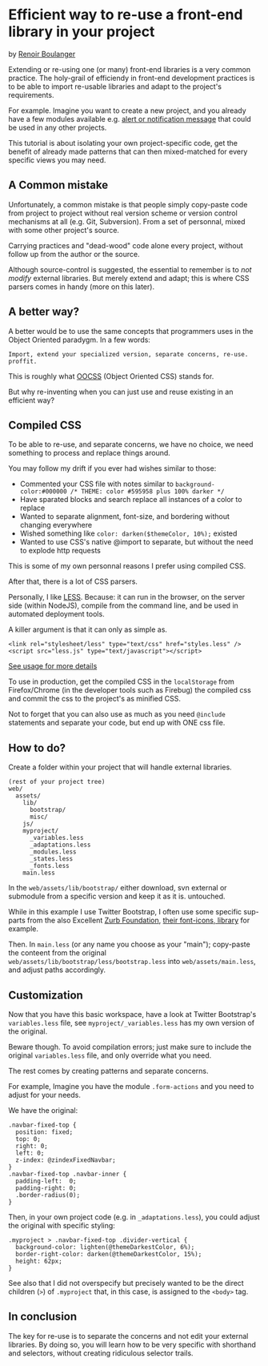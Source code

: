 # Efficient way to re-use a front-end library in your project #

by [Renoir Boulanger](http://renoirboulanger.com)

Extending or re-using one (or many) front-end libraries is a very common practice. The holy-grail of efficiendy
in front-end development practices is to be able to import re-usable libraries and adapt to the project's requirements.

For example. Imagine you want to create a new project, and you already have a few modules available e.g. 
[alert or notification message](http://patternry.com/p=feedback-messages) that could be used in any other projects.

This tutorial is about isolating your own project-specific code, get the benefit of already made patterns that can then 
mixed-matched for every specific views you may need.


## A Common mistake ##

Unfortunately, a common mistake is that people simply copy-paste code from project to project without real 
version scheme or version control mechanisms at all (e.g. Git, Subversion). From a set of personnal, mixed 
with some other project's source.  

Carrying practices and "dead-wood" code alone every project, without follow up from the author or the source.

Although source-control is suggested, the essential to remember is to *not modify* external libraries. 
But merely extend and adapt; this is where CSS parsers comes in handy (more on this later).


## A better way? ##

A better would be to use the same concepts that programmers uses in the Object Oriented paradygm. In a few words:

    Import, extend your specialized version, separate concerns, re-use. proffit.

This is roughly what [OOCSS](http://oocss.org/) (Object Oriented CSS) stands for.

But why re-inventing when you can just use and reuse existing in an efficient way? 


## Compiled CSS ##

To be able to re-use, and separate concerns, we have no choice, we need something to process and replace things around.

You may follow my drift if you ever had wishes similar to those:

- Commented your CSS file with notes similar to `background-color:#000000 /* THEME: color #595958 plus 100% darker */`
- Have sparated blocks and search replace all instances of a color to replace
- Wanted to separate alignment, font-size, and bordering without changing everywhere
- Wished something like `color: darken($themeColor, 10%);` existed
- Wanted to use CSS's native @import to separate, but without the need to explode http requests

This is some of my own personnal reasons I prefer using compiled CSS.

After that, there is a lot of CSS parsers.

Personally, I like [LESS](http://lesscss.org/). Because: it can run in the browser, on the server side (within NodeJS),
compile from the command line, and be used in automated deployment tools. 

A killer argument is that it can only as simple as.

    <link rel="stylesheet/less" type="text/css" href="styles.less" />
    <script src="less.js" type="text/javascript"></script>

[See usage for more details](http://lesscss.org/#usage)

To use in production, get the compiled CSS in the `localStorage` from Firefox/Chrome (in the developer tools 
such as Firebug) the compiled css and commit the css to the project's as minified CSS.

Not to forget that you can also use as much as you need `@include` statements and separate your code, but end up 
with ONE css file.


## How to do? ##

Create a folder within your project that will handle external libraries.

    (rest of your project tree)
    web/
      assets/
        lib/
          bootstrap/
          misc/
        js/
        myproject/
          _variables.less
          _adaptations.less
          _modules.less
          _states.less
          _fonts.less
        main.less

In the `web/assets/lib/bootstrap/` either download, svn external or submodule from a specific version and keep it as 
it is. untouched.

While in this example I use Twitter Bootstrap, I often use some specific sup-parts from the also Excellent 
[Zurb Foundation](http://foundation.zurb.com/), [their font-icons, library](http://www.zurb.com/playground/foundation-icons) for example.

Then. In `main.less` (or any name you choose as your "main"); copy-paste the conteent from the original
`web/assets/lib/bootstrap/less/bootstrap.less` into `web/assets/main.less`, and adjust paths accordingly.


## Customization ##

Now that you have this basic workspace, have a look at Twitter Bootstrap's `variables.less` file, 
see `myproject/_variables.less` has my own version of the original.

Beware though. To avoid compilation errors; just make sure to include the original `variables.less` file, and only 
override what you need.

The rest comes by creating patterns and separate concerns. 

For example, Imagine you have the module `.form-actions` and you need to adjust for your needs.

We have the original:

    .navbar-fixed-top {
      position: fixed;
      top: 0;
      right: 0;
      left: 0;
      z-index: @zindexFixedNavbar;
    }
    .navbar-fixed-top .navbar-inner {
      padding-left:  0;
      padding-right: 0;
      .border-radius(0);
    }

Then, in your own project code (e.g. in `_adaptations.less`), you could adjust the original with specific styling:

    .myproject > .navbar-fixed-top .divider-vertical {
      background-color: lighten(@themeDarkestColor, 6%);
      border-right-color: darken(@themeDarkestColor, 15%);
      height: 62px;
    }

See also that I did not overspecify but precisely wanted to be the direct children (`>`) of `.myproject` that, in this 
case, is assigned to the `<body>` tag.


## In conclusion ##

The key for re-use is to separate the concerns and not edit your external libraries. By doing so, you will learn
how to be very specific with shorthand and selectors, without creating ridiculous selector trails.
